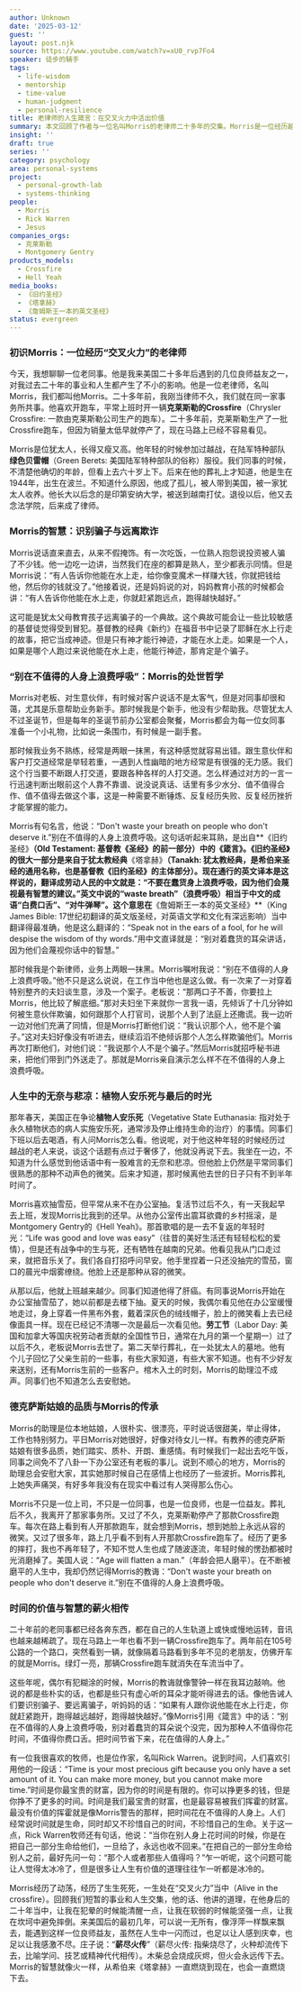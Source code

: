 ```yaml
---
author: Unknown
date: '2025-03-12'
guest: ''
layout: post.njk
source: https://www.youtube.com/watch?v=xU0_rvp7Fo4
speaker: 徒步的騎手
tags:
  - life-wisdom
  - mentorship
  - time-value
  - human-judgment
  - personal-resilience
title: 老律师的人生箴言：在交叉火力中活出价值
summary: 本文回顾了作者与一位名叫Morris的老律师二十多年的交集。Morris是一位经历越战的犹太裔律师，他的人生智慧和处事原则，如“别在不值得的人身上浪费呼吸”和识别骗子的告诫，对作者产生了深远影响。文章通过Morris的言行，探讨了如何在复杂多变的人生中，珍惜时间，识别真伪，并活出有价值的生命，强调了智慧传承的重要性。
insight: ''
draft: true
series: ''
category: psychology
area: personal-systems
project:
  - personal-growth-lab
  - systems-thinking
people:
  - Morris
  - Rick Warren
  - Jesus
companies_orgs:
  - 克莱斯勒
  - Montgomery Gentry
products_models:
  - Crossfire
  - Hell Yeah
media_books:
  - 《旧约圣经》
  - 《塔拿赫》
  - 《詹姆斯王一本的英文圣经》
status: evergreen
---
```


### 初识Morris：一位经历“交叉火力”的老律师

今天，我想聊聊一位老同事。他是我来美国二十多年后遇到的几位良师益友之一，对我过去二十年的事业和人生都产生了不小的影响。他是一位老律师，名叫Morris，我们都叫他Morris。二十多年前，我刚当律师不久，我们就在同一家事务所共事。他喜欢开跑车，平常上班时开一辆**克莱斯勒的Crossfire**（Chrysler Crossfire: 一款由克莱斯勒公司生产的跑车）。二十多年前，克莱斯勒生产了一批Crossfire跑车，但因为销量太低早就停产了，现在马路上已经不容易看见。

Morris是位犹太人，长得又瘦又高。他年轻的时候参加过越战，在陆军特种部队**绿色贝雷帽**（Green Berets: 美国陆军特种部队的俗称）服役。我们同事的时候，不清楚他确切的年龄，但看上去六十岁上下。后来在他的葬礼上才知道，他是生在1944年，出生在波兰。不知道什么原因，他成了孤儿，被人带到美国，被一家犹太人收养。他长大以后念的是印第安纳大学，被送到越南打仗。退役以后，他又去念法学院，后来成了律师。

### Morris的智慧：识别骗子与远离欺诈

Morris说话直来直去，从来不假掩饰。有一次吃饭，一位熟人抱怨说投资被人骗了不少钱。他一边吃一边讲，当然我们在座的都算是熟人，至少都表示同情。但是Morris说：“有人告诉你他能在水上走，给你像变魔术一样赚大钱，你就把钱给他，然后你的钱就没了。”他接着说，还是妈妈说的对，妈妈教育小孩的时候都会讲：“有人告诉你他能在水上走，你就赶紧跑远点，跑得越快越好。”

这可能是犹太父母教育孩子远离骗子的一个典故。这个典故可能会让一些比较敏感的基督徒觉得受到冒犯。基督教的经典《新约》在福音书中记录了耶稣在水上行走的故事，把它当成神迹。但是只有神才能行神迹，才能在水上走。如果是一个人，如果是哪个人跑过来说他能在水上走，他能行神迹，那肯定是个骗子。

### “别在不值得的人身上浪费呼吸”：Morris的处世哲学

Morris对老板、对生意伙伴，有时候对客户说话不是太客气，但是对同事却很和蔼，尤其是乐意帮助业务新手。那时候我是个新手，他没有少帮助我。尽管犹太人不过圣诞节，但是每年的圣诞节前办公室都会聚餐，Morris都会为每一位女同事准备一个小礼物，比如说一条围巾，有时候是一副手套。

那时候我业务不熟练，经常是两眼一抹黑，有这种感觉就容易出错。跟生意伙伴和客户打交道经常是举轻若重，一遇到人性幽暗的地方经常是有很强的无力感。我们这个行当要不断跟人打交道，要跟各种各样的人打交道。怎么样通过对方的一言一行迅速判断出眼前这个人靠不靠谱、说没说真话、话里有多少水分、值不值得合作、值不值得去做这个事，这是一种需要不断锤炼、反复经历失败、反复经历挫折才能掌握的能力。

Morris有句名言，他说：“Don't waste your breath on people who don't deserve it.”别在不值得的人身上浪费呼吸。这句话听起来耳熟，是出自**《旧约圣经》**（Old Testament: 基督教《圣经》的前一部分）中的《箴言》。《旧约圣经》的很大一部分是来自于犹太教经典**《塔拿赫》**（Tanakh: 犹太教经典，是希伯来圣经的通用名称，也是基督教《旧约圣经》的主体部分）。现在通行的英文译本是这样说的，翻译成劳动人民的中文就是：“不要在蠢货身上浪费呼吸，因为他们会蔑视最有智慧的建议。”英文中说的“waste breath”（浪费呼吸）相当于中文的成语“白费口舌”、“对牛弹琴”。这个意思在**《詹姆斯王一本的英文圣经》**（King James Bible: 17世纪初翻译的英文版圣经，对英语文学和文化有深远影响）当中翻译得最准确，他是这么翻译的：“Speak not in the ears of a fool, for he will despise the wisdom of thy words.”用中文直译就是：“别对着蠢货的耳朵讲话，因为他们会蔑视你话中的智慧。”

那时候我是个新律师，业务上两眼一抹黑。Morris嘱咐我说：“别在不值得的人身上浪费呼吸。”他不只是这么说说，在工作当中他也是这么做。有一次来了一对穿着特别整齐的夫妇谈生意，涉及一个案子。老板说：“那两口子不善，你要拉上Morris，他比较了解底细。”那对夫妇坐下来就你一言我一语，先倾诉了十几分钟如何被生意伙伴欺骗，如何跟那个人打官司，说那个人到了法庭上还撒谎。我一边听一边对他们充满了同情，但是Morris打断他们说：“我认识那个人，他不是个骗子。”这对夫妇好像没有听进去，继续滔滔不绝倾诉那个人怎么样欺骗他们。Morris再次打断他们，对他们说：“我说那个人不是个骗子。”然后Morris就招呼秘书进来，把他们带到门外送走了。那就是Morris亲自演示怎么样不在不值得的人身上浪费呼吸。

### 人生中的无奈与悲凉：植物人安乐死与最后的时光

那年春天，美国正在争论**植物人安乐死**（Vegetative State Euthanasia: 指对处于永久植物状态的病人实施安乐死，通常涉及停止维持生命的治疗）的事情。同事们下班以后去喝酒，有人问Morris怎么看。他说呢，对于他这种年轻的时候经历过越战的老人来说，谈这个话题有点过于奢侈了，他就没再说下去。我坐在一边，不知道为什么感觉到他话语中有一股难言的无奈和悲凉。但他脸上仍然是平常同事们很熟悉的那种不动声色的微笑。后来才知道，那时候离他去世的日子只有不到半年时间了。

Morris喜欢抽雪茄，但平常从来不在办公室抽。复活节过后不久，有一天我起早去上班，发现Morris比我到的还早。从他办公室传出震耳欲聋的乡村摇滚，是Montgomery Gentry的《Hell Yeah》。那首歌唱的是一去不复返的年轻时光：“Life was good and love was easy”（往昔的美好生活还有轻轻松松的爱情），但是还有战争中的生与死，还有牺牲在越南的兄弟。他看见我从门口走过来，就把音乐关了。我们各自打招呼问早安。他手里捏着一只还没抽完的雪茄，窗口的晨光中烟雾缭绕。他脸上还是那种从容的微笑。

从那以后，他就上班越来越少。同事们知道他得了肝癌。有同事说Morris开始在办公室抽雪茄了，她以前都是去楼下抽。夏天的时候，我偶尔看见他在办公室缓慢地走过，身上穿着一件黑布外套，戴着深灰色的绒线帽子，脸上的微笑看上去已经像面具一样。现在已经记不清哪一次是最后一次看见他。**劳工节**（Labor Day: 美国和加拿大等国庆祝劳动者贡献的全国性节日，通常在九月的第一个星期一）过了以后不久，老板说Morris去世了。第二天举行葬礼，在一处犹太人的墓地。他有个儿子回忆了父亲生前的一些事，有些大家知道，有些大家不知道。也有不少好友来送别，还有Morris生前的一些客户。棺木入土的时刻，Morris的助理泣不成声。同事们也不知道怎么去安慰她。

### 德克萨斯姑娘的品质与Morris的传承

Morris的助理是位本地姑娘，人很朴实、很漂亮，平时说话很甜美，举止得体，工作也特别努力。平日Morris对她很好，好像对待女儿一样。有教养的德克萨斯姑娘有很多品质，她们踏实、质朴、开朗、重感情。有时候我们一起出去吃午饭，同事之间免不了八卦一下办公室还有老板的事儿。说到不顺心的地方，Morris的助理总会安慰大家，其实她那时候自己在感情上也经历了一些波折。Morris葬礼上她失声痛哭，有好多年我没有在现实中看过有人哭得那么伤心。

Morris不只是一位上司，不只是一位同事，也是一位良师，也是一位益友。葬礼后不久，我离开了那家事务所。又过了不久，克莱斯勒停产了那款Crossfire跑车。每次在路上看到有人开那款跑车，就会想到Morris，想到她脸上永远从容的微笑。又过了很多年，路上几乎看不到有人开那款Crossfire跑车了。经历了更多的摔打，我也不再年轻了，不知不觉人生也成了随波逐流，年轻时候的愣劲都被时光消磨掉了。美国人说：“Age will flatten a man.”（年龄会把人磨平）。在不断被磨平的人生中，我却仍然记得Morris的教诲：“Don't waste your breath on people who don't deserve it.”别在不值得的人身上浪费呼吸。

### 时间的价值与智慧的薪火相传

二十年前的老同事都已经各奔东西，都在自己的人生轨道上或快或慢地运转，音讯也越来越稀疏了。现在马路上一年也看不到一辆Crossfire跑车了。两年前在105号公路的一个路口，突然看到一辆，就像隔着马路看到多年不见的老朋友，仿佛开车的就是Morris。绿灯一亮，那辆Crossfire跑车就消失在车流当中了。

这些年呢，偶尔有犯糊涂的时候，Morris的教诲就像警钟一样在我耳边敲响。他说的都是些朴实的话，也都是些只有虚心听的耳朵才能听得进去的话。像他告诫人们要识别骗子、要远离骗子，听妈妈的话：“如果有人跟你说他能在水上行走，你就赶紧跑开，跑得越远越好，跑得越快越好。”像Morris引用《箴言》中的话：“别在不值得的人身上浪费呼吸，别对着蠢货的耳朵说个没完，因为那种人不值得你花时间，不值得你费口舌。把时间节省下来，花在值得的人身上。”

有一位我很喜欢的牧师，也是位作家，名叫Rick Warren。说到时间，人们喜欢引用他的一段话：“Time is your most precious gift because you only have a set amount of it. You can make more money, but you cannot make more time.”时间是你最宝贵的财富，因为你的时间是有限的。你可以挣更多的钱，但是你挣不了更多的时间。时间是我们最宝贵的财富，也是最容易被我们挥霍的财富。最没有价值的挥霍就是像Morris警告的那样，把时间花在不值得的人身上。人们经常说时间就是生命，同时却又不珍惜自己的时间，不珍惜自己的生命。关于这一点，Rick Warren牧师还有句话，他说：“当你在别人身上花时间的时候，你是在把自己一部分生命给他们，一旦给了，永远也收不回来。”在把自己的一部分生命给别人之前，最好先问一句：“那个人或者那些人值得吗？”乍一听呢，这个问题可能让人觉得太冰冷了，但是很多让人生有价值的道理往往乍一听都是冰冷的。

Morris经历了动荡，经历了生生死死，一生处在“交叉火力”当中（Alive in the crossfire）。回顾我们短暂的事业和人生交集，他的话、他讲的道理，在他身后的二十年当中，让我在犯晕的时候能清醒一点，让我在软弱的时候能坚强一点，让我在坎坷中避免摔倒。来美国后的最初几年，可以说一无所有，像浮萍一样飘来飘去，能遇到这样一位良师益友，虽然在人生中一闪而过，也足以让人感到庆幸，也足以让我感激不尽。庄子说：“**薪尽火传**”（薪尽火传: 指柴烧尽了，火种却流传下去，比喻学问、技艺或精神代代相传）。木柴总会烧成灰烬，但火会永远传下去。Morris的智慧就像火一样，从希伯来《塔拿赫》一直燃烧到现在，也会一直燃烧下去。